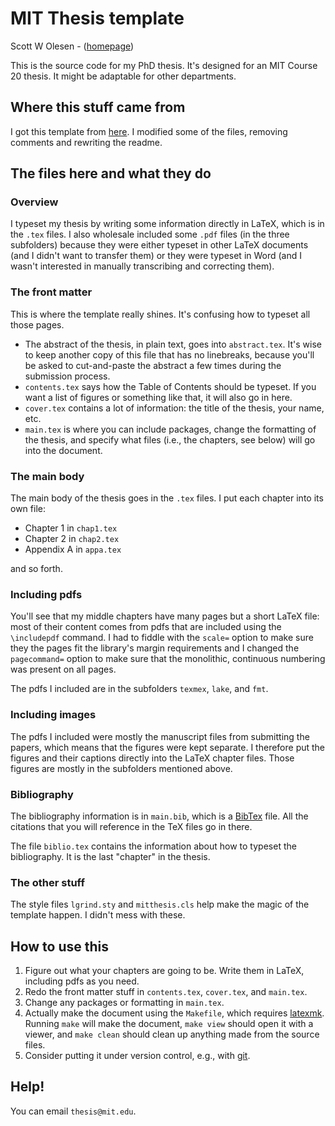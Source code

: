 # MIT Thesis template

Scott W Olesen - ([homepage](http://www.scottolesen.com))

This is the source code for my PhD thesis. It's designed for an MIT Course 20 thesis.
It might be adaptable for other departments.

## Where this stuff came from
I got this template from [here](http://web.mit.edu/thesis/tex). I modified some of the files,
removing comments and rewriting the readme.

## The files here and what they do

### Overview
I typeset my thesis by writing some information directly in LaTeX, which is in the `.tex` files.
I also wholesale included some `.pdf` files (in the three subfolders) because they were either
typeset in other LaTeX documents (and I didn't want to transfer them) or they were typeset in
Word (and I wasn't interested in manually transcribing and correcting them).

### The front matter
This is where the template really shines. It's confusing how to typeset
all those pages.

- The abstract of the thesis, in plain text, goes into `abstract.tex`. It's wise to keep another copy of this file that has no linebreaks, because you'll be asked to cut-and-paste the abstract a few times during the submission process.
- `contents.tex` says how the Table of Contents should be typeset. If you want a list of figures or something like that, it will also go in here.
- `cover.tex` contains a lot of information: the title of the thesis, your name, etc.
- `main.tex` is where you can include packages, change the formatting of the thesis, and specify what files (i.e., the chapters, see below) will go into the document.

### The main body
The main body of the thesis goes in the `.tex` files. I put each chapter
into its own file:

- Chapter 1 in `chap1.tex`
- Chapter 2 in `chap2.tex`
- Appendix A in `appa.tex`

and so forth.

### Including pdfs
You'll see that my middle chapters have many pages but a short LaTeX file: most of their
content comes from pdfs that are included using the `\includepdf` command. I had to fiddle
with the `scale=` option to make sure they the pages fit the library's margin requirements
and I changed the `pagecommand=` option to make sure that the monolithic, continuous
numbering was present on all pages.

The pdfs I included are in the subfolders `texmex`, `lake`, and `fmt`.

### Including images
The pdfs I included were mostly the manuscript files from submitting the papers, which means
that the figures were kept separate. I therefore put the figures and their captions directly
into the LaTeX chapter files. Those figures are mostly in the subfolders mentioned above.

### Bibliography
The bibliography information is in `main.bib`, which is a
[BibTex](https://en.wikibooks.org/wiki/LaTeX/Bibliography_Management) file.
All the citations that you will reference in the TeX files go in there.

The file `biblio.tex` contains the information about how to typeset
the bibliography. It is the last "chapter" in the thesis.

### The other stuff
The style files `lgrind.sty` and `mitthesis.cls` help make the magic of the template happen.
I didn't mess with these.


## How to use this

1. Figure out what your chapters are going to be. Write them in LaTeX, including pdfs as you need.
2. Redo the front matter stuff in `contents.tex`, `cover.tex`, and `main.tex`.
3. Change any packages or formatting in `main.tex`.
4. Actually make the document using the `Makefile`, which requires [latexmk](https://www.ctan.org/pkg/latexmk/?lang=en). Running `make` will make the document, `make view` should open it with a viewer, and `make clean` should clean up anything made from the source files.
5. Consider putting it under version control, e.g., with [git](https://git-scm.com/).

## Help!
You can email `thesis@mit.edu`.

